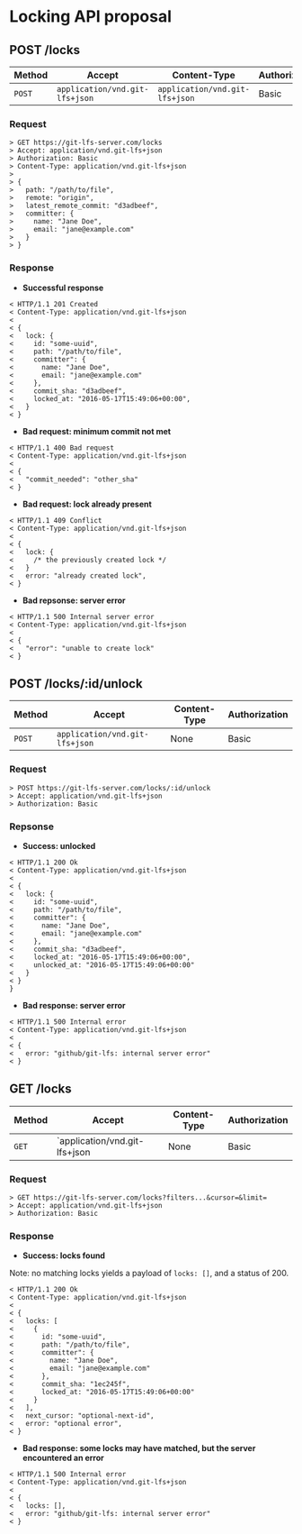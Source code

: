 # Locking API proposal

## POST /locks

| Method  | Accept                         | Content-Type                   | Authorization |
|---------|--------------------------------|--------------------------------|---------------|
| `POST`  | `application/vnd.git-lfs+json` | `application/vnd.git-lfs+json` | Basic         |

### Request

```
> GET https://git-lfs-server.com/locks
> Accept: application/vnd.git-lfs+json
> Authorization: Basic
> Content-Type: application/vnd.git-lfs+json
>
> {
>   path: "/path/to/file",
>   remote: "origin",
>   latest_remote_commit: "d3adbeef",
>   committer: {
>     name: "Jane Doe",
>     email: "jane@example.com"
>   }
> }
```

### Response

* **Successful response**
```
< HTTP/1.1 201 Created
< Content-Type: application/vnd.git-lfs+json
<
< {
<   lock: {
<     id: "some-uuid",
<     path: "/path/to/file",
<     committer": {
<       name: "Jane Doe",
<       email: "jane@example.com"
<     },
<     commit_sha: "d3adbeef",
<     locked_at: "2016-05-17T15:49:06+00:00",
<   }
< }
```

* **Bad request: minimum commit not met**
```
< HTTP/1.1 400 Bad request
< Content-Type: application/vnd.git-lfs+json
<
< {
<   "commit_needed": "other_sha"
< }
```

* **Bad request: lock already present**
```
< HTTP/1.1 409 Conflict
< Content-Type: application/vnd.git-lfs+json
<
< {
<   lock: {
<     /* the previously created lock */
<   }
<   error: "already created lock",
< }
```

* **Bad repsonse: server error**
```
< HTTP/1.1 500 Internal server error
< Content-Type: application/vnd.git-lfs+json
<
< {
<   "error": "unable to create lock"
< }
```

## POST /locks/:id/unlock

| Method  | Accept                         | Content-Type | Authorization |
|---------|--------------------------------|--------------|---------------|
| `POST`  | `application/vnd.git-lfs+json` | None         | Basic         |

### Request

```
> POST https://git-lfs-server.com/locks/:id/unlock
> Accept: application/vnd.git-lfs+json
> Authorization: Basic
```

### Repsonse

* **Success: unlocked**
```
< HTTP/1.1 200 Ok
< Content-Type: application/vnd.git-lfs+json
<
< {
<   lock: {
<     id: "some-uuid",
<     path: "/path/to/file",
<     committer": {
<       name: "Jane Doe",
<       email: "jane@example.com"
<     },
<     commit_sha: "d3adbeef",
<     locked_at: "2016-05-17T15:49:06+00:00",
<     unlocked_at: "2016-05-17T15:49:06+00:00"
<   }
< }
}
```

* **Bad response: server error**
```
< HTTP/1.1 500 Internal error
< Content-Type: application/vnd.git-lfs+json
<
< {
<   error: "github/git-lfs: internal server error"
< }
```

## GET /locks

| Method | Accept                        | Content-Type | Authorization |
|--------|-------------------------------|--------------|---------------|
| `GET`  | `application/vnd.git-lfs+json | None         | Basic         |

### Request

```
> GET https://git-lfs-server.com/locks?filters...&cursor=&limit=
> Accept: application/vnd.git-lfs+json
> Authorization: Basic
```

### Response

* **Success: locks found**

Note: no matching locks yields a payload of `locks: []`, and a status of 200.

```
< HTTP/1.1 200 Ok
< Content-Type: application/vnd.git-lfs+json
<
< {
<   locks: [
<     {
<       id: "some-uuid",
<       path: "/path/to/file",
<       committer": {
<         name: "Jane Doe",
<         email: "jane@example.com"
<       },
<       commit_sha: "1ec245f",
<       locked_at: "2016-05-17T15:49:06+00:00"
<     }
<   ],
<   next_cursor: "optional-next-id",
<   error: "optional error",
< }
```

* **Bad response: some locks may have matched, but the server encountered an error**
```
< HTTP/1.1 500 Internal error
< Content-Type: application/vnd.git-lfs+json
<
< {
<   locks: [],
<   error: "github/git-lfs: internal server error"
< }
```
